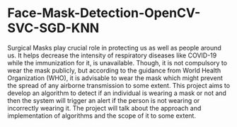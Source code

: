 # Face-Mask-Detection-OpenCV-SVC-SGD-KNN
Surgical Masks play crucial role in protecting us as well as people around us. It helps decrease the intensity of respiratory diseases like COVID-19 while the immunization for it, is unavailable. Though, it is not compulsory to wear the mask publicly, but according to the guidance from World Health Organization (WHO), it is advisable to wear the mask which might prevent the spread of any airborne transmission to some extent. This project aims to develop an algorithm to detect if an individual is wearing a mask or not and then the system will trigger an alert if the person is not wearing or incorrectly wearing it. The project will talk about the approach and implementation of algorithms and the scope of it to some extent.
